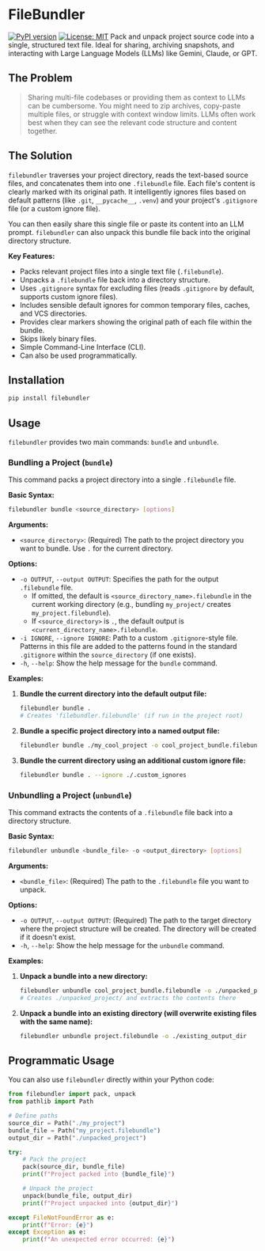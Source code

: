 # FileBundler

[![PyPI version](https://badge.fury.io/py/filebundler.svg)](https://badge.fury.io/py/filebundler) [![License: MIT](https://img.shields.io/badge/License-MIT-yellow.svg)](https://opensource.org/licenses/MIT) Pack and unpack project source code into a single, structured text file. Ideal for sharing, archiving snapshots, and interacting with Large Language Models (LLMs) like Gemini, Claude, or GPT.

## The Problem

> Sharing multi-file codebases or providing them as context to LLMs can be cumbersome. You might need to zip archives, copy-paste multiple files, or struggle with context window limits. LLMs often work best when they can see the relevant code structure and content together.

## The Solution

`filebundler` traverses your project directory, reads the text-based source files, and concatenates them into one `.filebundle` file. Each file's content is clearly marked with its original path. It intelligently ignores files based on default patterns (like `.git`, `__pycache__`, `.venv`) and your project's `.gitignore` file (or a custom ignore file).

You can then easily share this single file or paste its content into an LLM prompt. `filebundler` can also unpack this bundle file back into the original directory structure.

**Key Features:**

- Packs relevant project files into a single text file (`.filebundle`).
- Unpacks a `.filebundle` file back into a directory structure.
- Uses `.gitignore` syntax for excluding files (reads `.gitignore` by default, supports custom ignore files).
- Includes sensible default ignores for common temporary files, caches, and VCS directories.
- Provides clear markers showing the original path of each file within the bundle.
- Skips likely binary files.
- Simple Command-Line Interface (CLI).
- Can also be used programmatically.

## Installation

```bash
pip install filebundler
```

## Usage

`filebundler` provides two main commands: `bundle` and `unbundle`.

### Bundling a Project (`bundle`)

This command packs a project directory into a single `.filebundle` file.

**Basic Syntax:**

```bash
filebundler bundle <source_directory> [options]
```

**Arguments:**

- `<source_directory>`: (Required) The path to the project directory you want to bundle. Use `.` for the current directory.

**Options:**

- `-o OUTPUT`, `--output OUTPUT`: Specifies the path for the output `.filebundle` file.
  - If omitted, the default is `<source_directory_name>.filebundle` in the current working directory (e.g., bundling `my_project/` creates `my_project.filebundle`).
  - If `<source_directory>` is `.`, the default output is `<current_directory_name>.filebundle`.
- `-i IGNORE`, `--ignore IGNORE`: Path to a custom `.gitignore`-style file. Patterns in this file are added to the patterns found in the standard `.gitignore` within the `source_directory` (if one exists).
- `-h`, `--help`: Show the help message for the `bundle` command.

**Examples:**

1.  **Bundle the current directory into the default output file:**

    ```bash
    filebundler bundle .
    # Creates 'filebundler.filebundle' (if run in the project root)
    ```

2.  **Bundle a specific project directory into a named output file:**

    ```bash
    filebundler bundle ./my_cool_project -o cool_project_bundle.filebundle
    ```

3.  **Bundle the current directory using an additional custom ignore file:**
    ```bash
    filebundler bundle . --ignore ./.custom_ignores
    ```

### Unbundling a Project (`unbundle`)

This command extracts the contents of a `.filebundle` file back into a directory structure.

**Basic Syntax:**

```bash
filebundler unbundle <bundle_file> -o <output_directory> [options]
```

**Arguments:**

- `<bundle_file>`: (Required) The path to the `.filebundle` file you want to unpack.

**Options:**

- `-o OUTPUT`, `--output OUTPUT`: (Required) The path to the target directory where the project structure will be created. The directory will be created if it doesn't exist.
- `-h`, `--help`: Show the help message for the `unbundle` command.

**Examples:**

1.  **Unpack a bundle into a new directory:**

    ```bash
    filebundler unbundle cool_project_bundle.filebundle -o ./unpacked_project
    # Creates ./unpacked_project/ and extracts the contents there
    ```

2.  **Unpack a bundle into an existing directory (will overwrite existing files with the same name):**
    ```bash
    filebundler unbundle project.filebundle -o ./existing_output_dir
    ```

## Programmatic Usage

You can also use `filebundler` directly within your Python code:

```python
from filebundler import pack, unpack
from pathlib import Path

# Define paths
source_dir = Path("./my_project")
bundle_file = Path("my_project.filebundle")
output_dir = Path("./unpacked_project")

try:
    # Pack the project
    pack(source_dir, bundle_file)
    print(f"Project packed into {bundle_file}")

    # Unpack the project
    unpack(bundle_file, output_dir)
    print(f"Project unpacked into {output_dir}")

except FileNotFoundError as e:
    print(f"Error: {e}")
except Exception as e:
    print(f"An unexpected error occurred: {e}")

```
